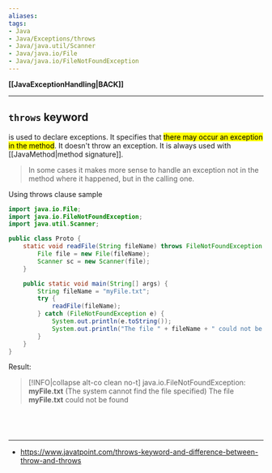 ```yaml
---
aliases:
tags:
- Java
- Java/Exceptions/throws
- Java/java.util/Scanner
- Java/java.io/File
- Java/java.io/FileNotFoundException
---
```

**[[JavaExceptionHandling|BACK]]**

---
## `throws` keyword
is used to declare exceptions. It specifies that <mark class="hltr-lightgreen">there may occur an exception in the method</mark>. It doesn't throw an exception. It is always used with [[JavaMethod|method signature]].
> In some cases it makes more sense to handle an exception not in the method where it happened, but in the calling one.

Using throws clause sample
```java
import java.io.File;
import java.io.FileNotFoundException;
import java.util.Scanner;

public class Proto {
    static void readFile(String fileName) throws FileNotFoundException {
        File file = new File(fileName);
        Scanner sc = new Scanner(file);
    }

    public static void main(String[] args) {
        String fileName = "myFile.txt";
        try {
            readFile(fileName);
        } catch (FileNotFoundException e) {
            System.out.println(e.toString());
            System.out.println("The file " + fileName + " could not be found");
        }
    }
}
```
Result:
>[!INFO|collapse alt-co clean no-t]
> java.io.FileNotFoundException: **myFile.txt** (The system cannot find the file specified)
> The file **myFile.txt** could not be found

<br>

# 
---
- https://www.javatpoint.com/throws-keyword-and-difference-between-throw-and-throws